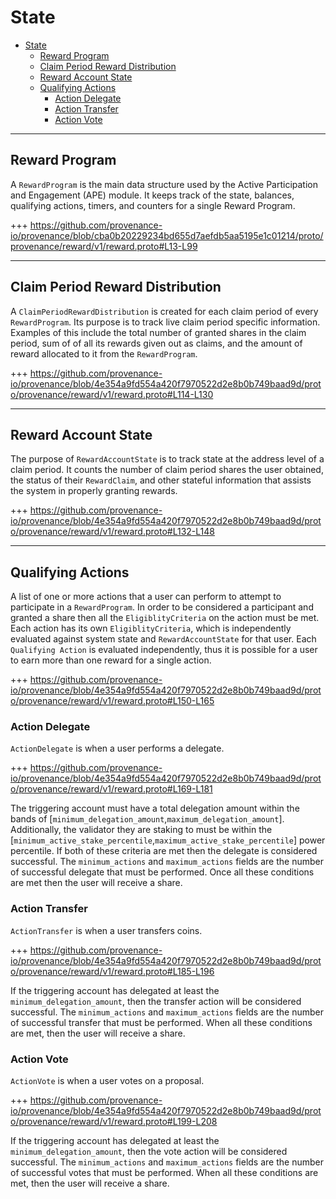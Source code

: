 <!--
order: 2
-->

# State

<!-- TOC -->
- [State](#state)
  - [Reward Program](#reward-program)
  - [Claim Period Reward Distribution](#claim-period-reward-distribution)
  - [Reward Account State](#reward-account-state)
  - [Qualifying Actions](#qualifying-actions)
    - [Action Delegate](#action-delegate)
    - [Action Transfer](#action-transfer)
    - [Action Vote](#action-vote)

---
## Reward Program

A `RewardProgram` is the main data structure used by the Active Participation and Engagement (APE) module. It keeps track of the state, balances, qualifying actions, timers, and counters for a single Reward Program.

+++ https://github.com/provenance-io/provenance/blob/cba0b20229234bd655d7aefdb5aa5195e1c01214/proto/provenance/reward/v1/reward.proto#L13-L99

---
## Claim Period Reward Distribution

A `ClaimPeriodRewardDistribution` is created for each claim period of every `RewardProgram`. Its purpose is to track live claim period specific information. Examples of this include the total number of granted shares in the claim period, sum of of all its rewards given out as claims, and the amount of reward allocated to it from the `RewardProgram`.

+++ https://github.com/provenance-io/provenance/blob/4e354a9fd554a420f7970522d2e8b0b749baad9d/proto/provenance/reward/v1/reward.proto#L114-L130

---
## Reward Account State

The purpose of `RewardAccountState` is to track state at the address level of a claim period. It counts the number of claim period shares the user obtained, the status of their `RewardClaim`, and other stateful information that assists the system in properly granting rewards. 

+++ https://github.com/provenance-io/provenance/blob/4e354a9fd554a420f7970522d2e8b0b749baad9d/proto/provenance/reward/v1/reward.proto#L132-L148

---
## Qualifying Actions

A list of one or more actions that a user can perform to attempt to participate in a `RewardProgram`. In order to be considered a participant and granted a share then all the `EligiblityCriteria` on the action must be met. Each action has its own `EligiblityCriteria`, which is independently evaluated against system state and `RewardAccountState` for that user. Each `Qualifying Action` is evaluated independently, thus it is possible for a user to earn more than one reward for a single action.

+++ https://github.com/provenance-io/provenance/blob/4e354a9fd554a420f7970522d2e8b0b749baad9d/proto/provenance/reward/v1/reward.proto#L150-L165

### Action Delegate

`ActionDelegate` is when a user performs a delegate.

+++ https://github.com/provenance-io/provenance/blob/4e354a9fd554a420f7970522d2e8b0b749baad9d/proto/provenance/reward/v1/reward.proto#L169-L181

The triggering account must have a total delegation amount within the bands of [`minimum_delegation_amount`,`maximum_delegation_amount`]. Additionally, the validator they are staking to must be within the [`minimum_active_stake_percentile`,`maximum_active_stake_percentile`] power percentile. If both of these criteria are met then the delegate is considered successful. The `minimum_actions` and `maximum_actions` fields are the number of successful delegate that must be performed. Once all these conditions are met then the user will receive a share.

### Action Transfer

`ActionTransfer` is when a user transfers coins.

+++ https://github.com/provenance-io/provenance/blob/4e354a9fd554a420f7970522d2e8b0b749baad9d/proto/provenance/reward/v1/reward.proto#L185-L196

If the triggering account has delegated at least the `minimum_delegation_amount`, then the transfer action will be considered successful. The `minimum_actions` and `maximum_actions` fields are the number of successful transfer that must be performed. When all these conditions are met, then the user will receive a share.

### Action Vote

`ActionVote` is when a user votes on a proposal.

+++ https://github.com/provenance-io/provenance/blob/4e354a9fd554a420f7970522d2e8b0b749baad9d/proto/provenance/reward/v1/reward.proto#L199-L208

If the triggering account has delegated at least the `minimum_delegation_amount`, then the vote action will be considered successful. The `minimum_actions` and `maximum_actions` fields are the number of successful votes that must be performed. When all these conditions are met, then the user will receive a share.